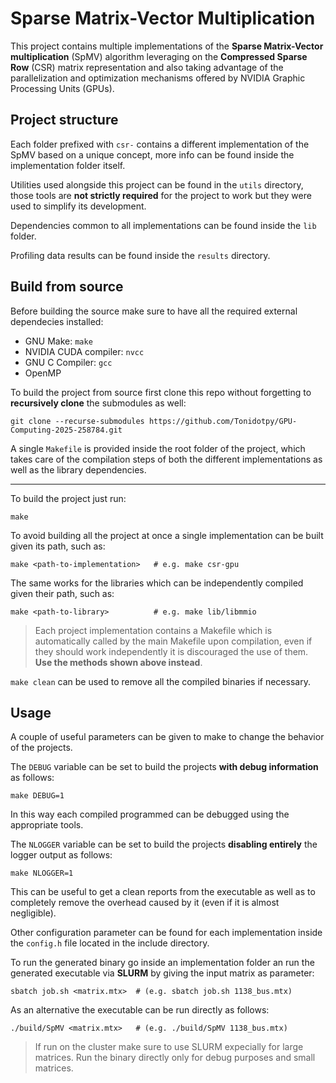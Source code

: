 # Sparse Matrix-Vector Multiplication

This project contains multiple implementations of the **Sparse Matrix-Vector
multiplication** (SpMV) algorithm leveraging on the **Compressed Sparse Row**
(CSR) matrix representation and also taking advantage of the parallelization
and optimization mechanisms offered by NVIDIA Graphic Processing Units (GPUs).

## Project structure

Each folder prefixed with `csr-` contains a different implementation of the
SpMV based on a unique concept, more info can be found inside the
implementation folder itself.

Utilities used alongside this project can be found in the `utils` directory,
those tools are **not strictly required** for the project to work but they were
used to simplify its development.

Dependencies common to all implementations can be found inside the `lib` folder.

Profiling data results can be found inside the `results` directory.

## Build from source

Before building the source make sure to have all the required external
dependecies installed:

- GNU Make: `make`
- NVIDIA CUDA compiler: `nvcc`
- GNU C Compiler: `gcc`
- OpenMP

To build the project from source first clone this repo without forgetting to
**recursively clone** the submodules as well:
```
git clone --recurse-submodules https://github.com/Tonidotpy/GPU-Computing-2025-258784.git
```

A single `Makefile` is provided inside the root folder of the project, which
takes care of the compilation steps of both the different implementations as
well as the library dependencies.

---

To build the project just run:
```
make
```

To avoid building all the project at once a single implementation can be built
given its path, such as:
```
make <path-to-implementation>   # e.g. make csr-gpu
```

The same works for the libraries which can be independently compiled given
their path, such as:
```
make <path-to-library>          # e.g. make lib/libmmio
```

> Each project implementation contains a Makefile which is automatically called
> by the main Makefile upon compilation, even if they should work independently
> it is discouraged the use of them. **Use the methods shown above instead**.

`make clean` can be used to remove all the compiled binaries if necessary.

## Usage

A couple of useful parameters can be given to make to change the behavior of
the projects.

The `DEBUG` variable can be set to build the projects **with debug information**
as follows:
```
make DEBUG=1
```
In this way each compiled programmed can be debugged using the appropriate tools.

The `NLOGGER` variable can be set to build the projects **disabling entirely**
the logger output as follows:
```
make NLOGGER=1
```
This can be useful to get a clean reports from the executable as well as to
completely remove the overhead caused by it (even if it is almost negligible).

Other configuration parameter can be found for each implementation inside the
`config.h` file located in the include directory.

To run the generated binary go inside an implementation folder an run the
generated executable via **SLURM** by giving the input matrix as parameter:
```
sbatch job.sh <matrix.mtx>  # (e.g. sbatch job.sh 1138_bus.mtx)
```

As an alternative the executable can be run directly as follows:
```
./build/SpMV <matrix.mtx>   # (e.g. ./build/SpMV 1138_bus.mtx)
```

> If run on the cluster make sure to use SLURM expecially for large matrices.
> Run the binary directly only for debug purposes and small matrices.
